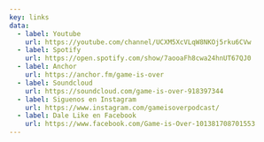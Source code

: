 ```yaml
---
key: links
data:
  - label: Youtube
    url: https://youtube.com/channel/UCXM5XcVLqW8NKOj5rku6CVw
  - label: Spotify
    url: https://open.spotify.com/show/7aooaFh8cwa24hnUT67QJ0
  - label: Anchor
    url: https://anchor.fm/game-is-over 
  - label: Soundcloud
    url: https://soundcloud.com/game-is-over-918397344
  - label: Siguenos en Instagram
    url: https://www.instagram.com/gameisoverpodcast/
  - label: Dale Like en Facebook
    url: https://www.facebook.com/Game-is-Over-101381708701553
---
```

